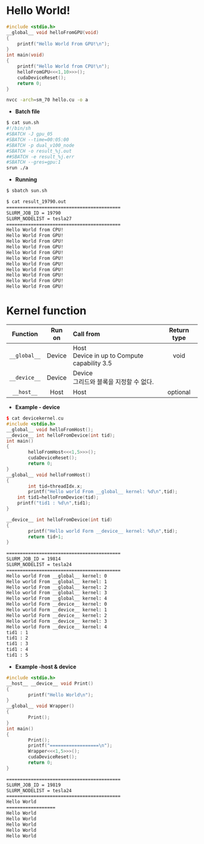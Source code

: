 # Hello World!

```c
#include <stdio.h>
__global__ void helloFromGPU(void)
{
    printf("Hello World From GPU!\n");
}
int main(void)
{
    printf("Hello World from CPU!\n");
    helloFromGPU<<<1,10>>>();
    cudaDeviceReset();
    return 0;
}
```
```sh
nvcc -arch=sm_70 hello.cu -o a
```

- **Batch file**
```sh
$ cat sun.sh
#!/bin/sh
#SBATCH -J gpu_05
#SBATCH --time=00:05:00
#SBATCH -p dual_v100_node
#SBATCH -o result_%j.out
##SBATCH -e result_%j.err
#SBATCH --gres=gpu:1
srun ./a
```
- **Running**
```sh
$ sbatch sun.sh
```
```sh
$ cat result_19790.out
==========================================
SLURM_JOB_ID = 19790
SLURM_NODELIST = tesla27
==========================================
Hello World from CPU!
Hello World From GPU!
Hello World From GPU!
Hello World From GPU!
Hello World From GPU!
Hello World From GPU!
Hello World From GPU!
Hello World From GPU!
Hello World From GPU!
Hello World From GPU!
Hello World From GPU!
```

# Kernel function

Function | Run on | Call from| Return type
:-:|:-:|:-|:-:
`__global__` | Device | Host <br> Device in up to Compute capability 3.5 | void
`__device__` | Device | Device <br> 그리드와 블록을 지정할 수 없다. |
`__host__` | Host | Host | optional

- **Example - device**
```cu
$ cat devicekernel.cu
#include <stdio.h>
__global__ void helloFromHost();
__device__ int helloFromDevice(int tid);
int main()
{
        helloFromHost<<<1,5>>>();
        cudaDeviceReset();
        return 0;
}
__global__ void helloFromHost()
{
        int tid=threadIdx.x;
        printf("Hello world From __global__ kernel: %d\n",tid);
    int tid1=helloFromDevice(tid);
    printf("tid1 : %d\n",tid1);
}

__device__ int helloFromDevice(int tid)
{
        printf("Hello world Form __device__ kernel: %d\n",tid);
        return tid+1;
}
```
```sh
==========================================
SLURM_JOB_ID = 19814
SLURM_NODELIST = tesla24
==========================================
Hello world From __global__ kernel: 0
Hello world From __global__ kernel: 1
Hello world From __global__ kernel: 2
Hello world From __global__ kernel: 3
Hello world From __global__ kernel: 4
Hello world Form __device__ kernel: 0
Hello world Form __device__ kernel: 1
Hello world Form __device__ kernel: 2
Hello world Form __device__ kernel: 3
Hello world Form __device__ kernel: 4
tid1 : 1
tid1 : 2
tid1 : 3
tid1 : 4
tid1 : 5
```

- **Example -host & device**
```cu
#include <stdio.h>
__host__ __device__ void Print()
{
        printf("Hello World\n");
}
__global__ void Wrapper()
{
        Print();
}
int main()
{
        Print();
        printf("==================\n");
        Wrapper<<<1,5>>>();
        cudaDeviceReset();
        return 0;
}
```
```sh
==========================================
SLURM_JOB_ID = 19819
SLURM_NODELIST = tesla24
==========================================
Hello World
==================
Hello World
Hello World
Hello World
Hello World
Hello World
```
